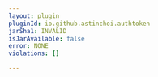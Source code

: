```yaml
---
layout: plugin
pluginId: io.github.astinchoi.authtoken
jarSha1: INVALID
isJarAvailable: false
error: NONE
violations: []

---
```

